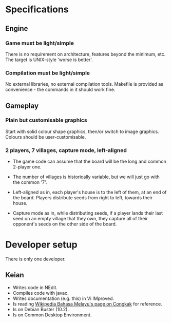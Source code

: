 
# Specifications

## Engine

### Game must be light/simple

There is no requirement on architecture, features beyond the minimum, etc.
The target is UNIX-style 'worse is better'.

### Compilation must be light/simple

No external libraries, no external compilation tools.
Makefile is provided as convenience - the commands in it should work fine.


## Gameplay

### Plain but customisable graphics

Start with solid colour shape graphics, then/or switch to image graphics.
Colours should be user-customisable.

### 2 players, 7 villages, capture mode, left-aligned

- The game code can assume that the board will be the long and common 2-player one.

- The number of villages is historically variable, but we will just go with the common '7'.

- Left-aligned as in, each player's house is to the left of them, at an end of the board. Players distribute seeds from right to left, towards their house.

- Capture mode as in, while distributing seeds, if a player lands their last seed on an empty village that they own, they capture all of their opponent's seeds on the other side of the board.

# Developer setup

There is only one developer.

## Keian

- Writes code in NEdit.
- Compiles code with javac.
- Writes documentation (e.g. this) in Vi IMproved.
- Is reading [Wikipedia Bahasa Melayu's page on Congkak](https://ms.wikipedia.org/wiki/Congkak) for reference.
- Is on Debian Buster (10.2).
- Is on Common Desktop Environment.

